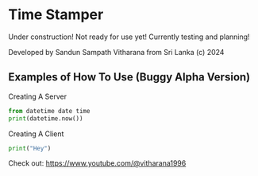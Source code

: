 # Time Stamper

Under construction! Not ready for use yet! Currently testing and planning!

Developed by Sandun Sampath Vitharana from Sri Lanka (c) 2024

## Examples of How To Use (Buggy Alpha Version)

Creating A Server

```python
from datetime date time
print(datetime.now())
```

Creating A Client
```python
print("Hey")
```

Check out: https://www.youtube.com/@vitharana1996